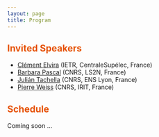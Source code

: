 ```yaml
---
layout: page
title: Program
---
```


<h2 style="color: #e65100;">Invited Speakers</h2>

- <a href="https://c-elvira.github.io" target="_blank">Clément Elvira</a> (IETR, CentraleSupélec, France)
- <a href="https://bpascal-fr.github.io" target="_blank">Barbara Pascal</a> (CNRS, LS2N, France)
- <a href="https://tachella.github.io" target="_blank">Julián Tachella</a> (CNRS, ENS Lyon, France)
- <a href="https://www.math.univ-toulouse.fr/~weiss/index.html" target="_blank">Pierre Weiss</a> (CNRS, IRIT, France)

<h2 style="color: #e65100;">Schedule</h2>
Coming soon ...

<!--  **Day 1**
- 9h15 : 	**Welcome**
- 9h45-9h55 : **Introduction of the workshop**
- 10h00-10h40 : P1
- 10h50-11h10 : C1
- 11h15-11h55 :  P2
- 12h05-12h25 : C2
- 12h30	: **lunch break**
- 14h00-14h40	: P3
- 15h00-15h20	: C3
- 15h25	: **coffee break**
- 15h45-16h25 :	P4
- 16h35-16h55 :	C4
- 17h00-17h20 :	C5-->
	
<!--**Day 2**
- 9h00-9h40 :	P5
- 10h00-10h20 :	C6
- 10h25 :	**coffee break**
- 10h45-11h25 :	P6
- 11h35-11h55 :	C7
- 12h00-12h20 :	C8
- 12h25	: **lunch break**
- 14h00-14h40	: P8
- 15h00-15h20	: C9
- ... -->
